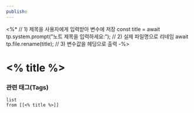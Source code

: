 ```yaml
---
publish: 
---
```

<%* 
// 1) 제목을 사용자에게 입력받아 변수에 저장
const title = await tp.system.prompt("노트 제목을 입력하세요:");
// 2) 실제 파일명으로 리네임
await tp.file.rename(title);
// 3) 변수값을 헤딩으로 출력
-%>
# <% title %>

### 관련 태그(Tags)
```dataview
list
from [[<% title %>]]
```